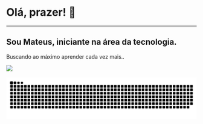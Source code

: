# Olá, prazer! 🤝
<hr>
<h2> Sou Mateus, iniciante na área da tecnologia. </h2>

<p> Buscando ao máximo aprender cada vez mais.. </p>        
<img src="https://img.ibxk.com.br/2014/3/materias/4805475817181134.gif" width="45px" />
  
  ![Snake animation](https://github.com/ellen2121/ellen2121/blob/output/github-contribution-grid-snake.svg)
 
